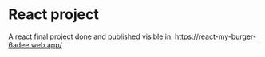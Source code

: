 # React project
A react final project done and published visible in:
https://react-my-burger-6adee.web.app/
